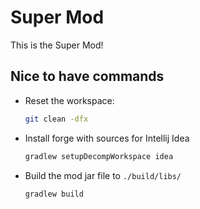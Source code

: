 # Super Mod

This is the Super Mod!

## Nice to have commands

- Reset the workspace:

    ```bash
    git clean -dfx
    ```

- Install forge with sources for Intellij Idea

    ```bash
    gradlew setupDecompWorkspace idea
    ```

- Build the mod jar file to `./build/libs/`

    ```bash
    gradlew build
    ```

